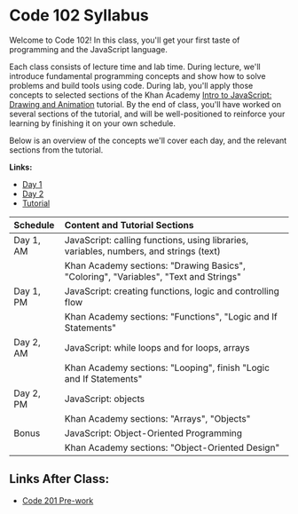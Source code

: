 # Code 102 Syllabus

Welcome to Code 102! In this class, you'll get your first taste of programming and the JavaScript language.

Each class consists of lecture time and lab time. During lecture, we'll introduce fundamental programming concepts and show how to solve problems and build tools using code. During lab, you'll apply those concepts to selected sections of the Khan Academy <a href="https://www.khanacademy.org/computing/computer-programming/programming">Intro to JavaScript: Drawing and Animation</a> tutorial. By the end of class, you'll have worked on several sections of the tutorial, and will be well-positioned to reinforce your learning by finishing it on your own schedule.

Below is an overview of the concepts we'll cover each day, and the relevant sections from the tutorial.

**Links:**
  - [Day 1](https://repl.it/@dahlbyk/cr-102-201802-1)
  - [Day 2](https://repl.it/@dahlbyk/cr-102-201802-2)
  - [Tutorial](https://www.khanacademy.org/computing/computer-programming/programming)

 | Schedule       | Content and Tutorial Sections                                                           |
 | :------------- | :-------------------------------------------------------------------------------------- |
 | Day 1, AM      | JavaScript: calling functions, using libraries, variables, numbers, and strings (text)  |
 |                | Khan Academy sections: "Drawing Basics", "Coloring", "Variables", "Text and Strings"    |
 | Day 1, PM      | JavaScript: creating functions, logic and controlling flow                              |
 |                | Khan Academy sections: "Functions", "Logic and If Statements"                           |
 | Day 2, AM      | JavaScript: while loops and for loops, arrays                                           |
 |                | Khan Academy sections: "Looping", finish "Logic and If Statements"                      |
 | Day 2, PM      | JavaScript: objects                                                                     |
 |                | Khan Academy sections: "Arrays", "Objects"                                              |
 | Bonus          | JavaScript: Object-Oriented Programming                                                 |
 |                | Khan Academy sections: "Object-Oriented Design"                                         |


## Links After Class:
  - [Code 201 Pre-work](https://github.com/DeltaVCode/code-201-prework)